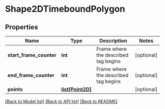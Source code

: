# Shape2DTimeboundPolygon

## Properties
Name | Type | Description | Notes
------------ | ------------- | ------------- | -------------
**start_frame_counter** | **int** | Frame where the described tag begins | [optional] 
**end_frame_counter** | **int** | Frame where the described tag begins | [optional] 
**points** | [**list[Point2D]**](Point2D.md) |  | [optional] 

[[Back to Model list]](../README.md#documentation-for-models) [[Back to API list]](../README.md#documentation-for-api-endpoints) [[Back to README]](../README.md)


